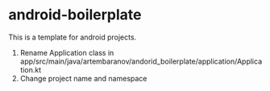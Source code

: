 # android-boilerplate

This is a template for android projects.

1. Rename Application class in app/src/main/java/artembaranov/andorid_boilerplate/application/Application.kt
2. Change project name and namespace